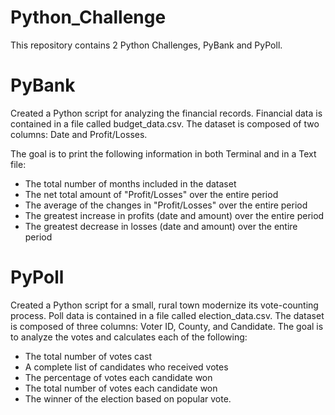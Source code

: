 # Python_Challenge
This repository contains 2 Python Challenges, PyBank and PyPoll.

# PyBank
Created a Python script for analyzing the financial records. Financial data is contained in a file called budget_data.csv. The dataset is composed of two columns: Date and Profit/Losses.

The goal is to print the following information in both Terminal and in a Text file:
  - The total number of months included in the dataset
  - The net total amount of "Profit/Losses" over the entire period
  - The average of the changes in "Profit/Losses" over the entire period
  - The greatest increase in profits (date and amount) over the entire period
  - The greatest decrease in losses (date and amount) over the entire period

# PyPoll
Created a Python script for a small, rural town modernize its vote-counting process. Poll data is contained in a file called election_data.csv. The dataset is composed of three columns: Voter ID, County, and Candidate.
The goal is to analyze the votes and calculates each of the following:
  - The total number of votes cast
  - A complete list of candidates who received votes
  - The percentage of votes each candidate won
  - The total number of votes each candidate won
  - The winner of the election based on popular vote.
  
